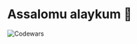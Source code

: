 # Assalomu alaykum 👋

![Codewars](https://www.codewars.com/users/YOUR_CODEWARS_USERNAME/badges/large)
